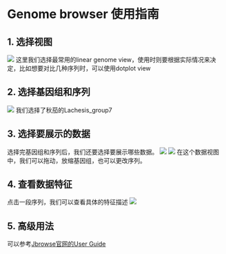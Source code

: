 # Genome browser 使用指南

## 1. 选择视图
![](manual_images/choose_view.jpg)
这里我们选择最常用的linear genome view，使用时则要根据实际情况来决定，比如想要对比几种序列时，可以使用dotplot view


## 2. 选择基因组和序列
![](manual_images/choose_assembly.jpg)
我们选择了秋茄的Lachesis_group7


## 3. 选择要展示的数据
选择完基因组和序列后，我们还要选择要展示哪些数据。
![](manual_images/open_track_selector.jpg)
![](manual_images/choose_track.jpg)
在这个数据视图中，我们可以拖动，放缩基因组，也可以更改序列。


## 4. 查看数据特征
点击一段序列，我们可以查看具体的特征描述
![](manual_images/show_feature.jpg)


## 5. 高级用法
可以参考[Jbrowse官网的User Guide](https://jbrowse.org/jb2/docs/user_guide)
